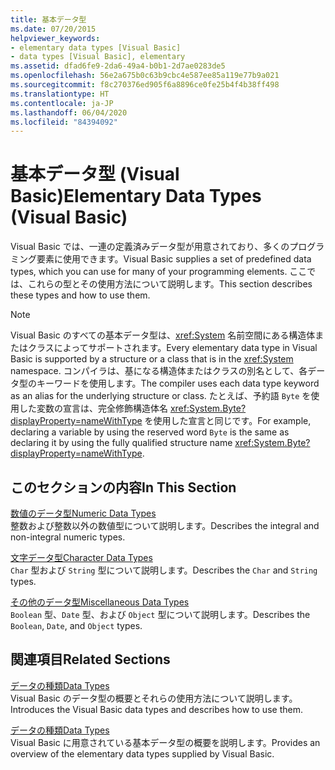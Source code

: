 ```yaml
---
title: 基本データ型
ms.date: 07/20/2015
helpviewer_keywords:
- elementary data types [Visual Basic]
- data types [Visual Basic], elementary
ms.assetid: dfad6fe9-2da6-49a4-b0b1-2d7ae0283de5
ms.openlocfilehash: 56e2a675b0c63b9cbc4e587ee85a119e77b9a021
ms.sourcegitcommit: f8c270376ed905f6a8896ce0fe25b4f4b38ff498
ms.translationtype: HT
ms.contentlocale: ja-JP
ms.lasthandoff: 06/04/2020
ms.locfileid: "84394092"
---
```

# <a name="elementary-data-types-visual-basic"></a><span data-ttu-id="cf166-102">基本データ型 (Visual Basic)</span><span class="sxs-lookup"><span data-stu-id="cf166-102">Elementary Data Types (Visual Basic)</span></span>
<span data-ttu-id="cf166-103">Visual Basic では、一連の定義済みデータ型が用意されており、多くのプログラミング要素に使用できます。</span><span class="sxs-lookup"><span data-stu-id="cf166-103">Visual Basic supplies a set of predefined data types, which you can use for many of your programming elements.</span></span> <span data-ttu-id="cf166-104">ここでは、これらの型とその使用方法について説明します。</span><span class="sxs-lookup"><span data-stu-id="cf166-104">This section describes these types and how to use them.</span></span>  
  
> [!NOTE]
> <span data-ttu-id="cf166-105">Visual Basic のすべての基本データ型は、<xref:System> 名前空間にある構造体またはクラスによってサポートされます。</span><span class="sxs-lookup"><span data-stu-id="cf166-105">Every elementary data type in Visual Basic is supported by a structure or a class that is in the <xref:System> namespace.</span></span> <span data-ttu-id="cf166-106">コンパイラは、基になる構造体またはクラスの別名として、各データ型のキーワードを使用します。</span><span class="sxs-lookup"><span data-stu-id="cf166-106">The compiler uses each data type keyword as an alias for the underlying structure or class.</span></span> <span data-ttu-id="cf166-107">たとえば、予約語 `Byte` を使用した変数の宣言は、完全修飾構造体名 <xref:System.Byte?displayProperty=nameWithType> を使用した宣言と同じです。</span><span class="sxs-lookup"><span data-stu-id="cf166-107">For example, declaring a variable by using the reserved word `Byte` is the same as declaring it by using the fully qualified structure name <xref:System.Byte?displayProperty=nameWithType>.</span></span>  
  
## <a name="in-this-section"></a><span data-ttu-id="cf166-108">このセクションの内容</span><span class="sxs-lookup"><span data-stu-id="cf166-108">In This Section</span></span>  
 [<span data-ttu-id="cf166-109">数値のデータ型</span><span class="sxs-lookup"><span data-stu-id="cf166-109">Numeric Data Types</span></span>](numeric-data-types.md)  
 <span data-ttu-id="cf166-110">整数および整数以外の数値型について説明します。</span><span class="sxs-lookup"><span data-stu-id="cf166-110">Describes the integral and non-integral numeric types.</span></span>  
  
 [<span data-ttu-id="cf166-111">文字データ型</span><span class="sxs-lookup"><span data-stu-id="cf166-111">Character Data Types</span></span>](character-data-types.md)  
 <span data-ttu-id="cf166-112">`Char` 型および `String` 型について説明します。</span><span class="sxs-lookup"><span data-stu-id="cf166-112">Describes the `Char` and `String` types.</span></span>  
  
 [<span data-ttu-id="cf166-113">その他のデータ型</span><span class="sxs-lookup"><span data-stu-id="cf166-113">Miscellaneous Data Types</span></span>](miscellaneous-data-types.md)  
 <span data-ttu-id="cf166-114">`Boolean` 型、`Date` 型、および `Object` 型について説明します。</span><span class="sxs-lookup"><span data-stu-id="cf166-114">Describes the `Boolean`, `Date`, and `Object` types.</span></span>  
  
## <a name="related-sections"></a><span data-ttu-id="cf166-115">関連項目</span><span class="sxs-lookup"><span data-stu-id="cf166-115">Related Sections</span></span>  
 [<span data-ttu-id="cf166-116">データの種類</span><span class="sxs-lookup"><span data-stu-id="cf166-116">Data Types</span></span>](index.md)  
 <span data-ttu-id="cf166-117">Visual Basic のデータ型の概要とそれらの使用方法について説明します。</span><span class="sxs-lookup"><span data-stu-id="cf166-117">Introduces the Visual Basic data types and describes how to use them.</span></span>  
  
 [<span data-ttu-id="cf166-118">データの種類</span><span class="sxs-lookup"><span data-stu-id="cf166-118">Data Types</span></span>](../../../language-reference/data-types/index.md)  
 <span data-ttu-id="cf166-119">Visual Basic に用意されている基本データ型の概要を説明します。</span><span class="sxs-lookup"><span data-stu-id="cf166-119">Provides an overview of the elementary data types supplied by Visual Basic.</span></span>
